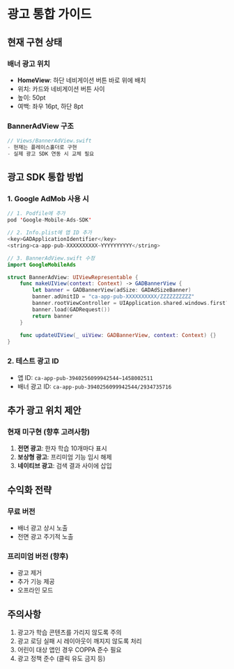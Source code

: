 # 광고 통합 가이드

## 현재 구현 상태

### 배너 광고 위치
- **HomeView**: 하단 네비게이션 버튼 바로 위에 배치
- 위치: 카드와 네비게이션 버튼 사이
- 높이: 50pt
- 여백: 좌우 16pt, 하단 8pt

### BannerAdView 구조
```swift
// Views/BannerAdView.swift
- 현재는 플레이스홀더로 구현
- 실제 광고 SDK 연동 시 교체 필요
```

## 광고 SDK 통합 방법

### 1. Google AdMob 사용 시
```swift
// 1. Podfile에 추가
pod 'Google-Mobile-Ads-SDK'

// 2. Info.plist에 앱 ID 추가
<key>GADApplicationIdentifier</key>
<string>ca-app-pub-XXXXXXXXXX~YYYYYYYYYY</string>

// 3. BannerAdView.swift 수정
import GoogleMobileAds

struct BannerAdView: UIViewRepresentable {
    func makeUIView(context: Context) -> GADBannerView {
        let banner = GADBannerView(adSize: GADAdSizeBanner)
        banner.adUnitID = "ca-app-pub-XXXXXXXXXX/ZZZZZZZZZZ"
        banner.rootViewController = UIApplication.shared.windows.first?.rootViewController
        banner.load(GADRequest())
        return banner
    }
    
    func updateUIView(_ uiView: GADBannerView, context: Context) {}
}
```

### 2. 테스트 광고 ID
- 앱 ID: `ca-app-pub-3940256099942544~1458002511`
- 배너 광고 ID: `ca-app-pub-3940256099942544/2934735716`

## 추가 광고 위치 제안

### 현재 미구현 (향후 고려사항)
1. **전면 광고**: 한자 학습 10개마다 표시
2. **보상형 광고**: 프리미엄 기능 임시 해제
3. **네이티브 광고**: 검색 결과 사이에 삽입

## 수익화 전략

### 무료 버전
- 배너 광고 상시 노출
- 전면 광고 주기적 노출

### 프리미엄 버전 (향후)
- 광고 제거
- 추가 기능 제공
- 오프라인 모드

## 주의사항
1. 광고가 학습 콘텐츠를 가리지 않도록 주의
2. 광고 로딩 실패 시 레이아웃이 깨지지 않도록 처리
3. 어린이 대상 앱인 경우 COPPA 준수 필요
4. 광고 정책 준수 (클릭 유도 금지 등)